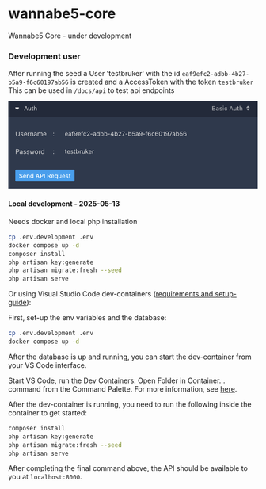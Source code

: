 # wannabe5-core
Wannabe5 Core - under development

### Development user
After running the seed a User 'testbruker' with the id `eaf9efc2-adbb-4b27-b5a9-f6c60197ab56` is created and a AccessToken with the token `testbruker`  
This can be used in `/docs/api` to test api endpoints  

![testbruker in api docs](docs/images/testbruker.png)


#### Local development - 2025-05-13
Needs docker and local php installation

```bash
cp .env.development .env
docker compose up -d
composer install
php artisan key:generate
php artisan migrate:fresh --seed
php artisan serve
```

Or using Visual Studio Code dev-containers ([requirements and setup-guide](https://code.visualstudio.com/docs/devcontainers/containers#_installation)):

First, set-up the env variables and the database:

```bash
cp .env.development .env
docker compose up -d
```

After the database is up and running, you can start the dev-container from your VS Code interface. 

Start VS Code, run the Dev Containers: Open Folder in Container... command from the Command Palette. For more information, see [here](https://code.visualstudio.com/docs/devcontainers/containers#_quick-start-open-an-existing-folder-in-a-container).

After the dev-container is running, you need to run the following inside the container to get started:

```bash
composer install
php artisan key:generate
php artisan migrate:fresh --seed
php artisan serve
```

After completing the final command above, the API should be available to you at `localhost:8000`.